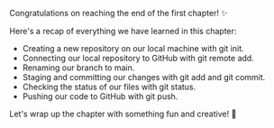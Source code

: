 Congratulations on reaching the end of the first chapter! ✨

Here's a recap of everything we have learned in this chapter:

 - Creating a new repository on our local machine with git init.
 - Connecting our local repository to GitHub with git remote add.
 - Renaming our branch to main.
 - Staging and committing our changes with git add and git commit.
 - Checking the status of our files with git status.
 - Pushing our code to GitHub with git push.

Let's wrap up the chapter with something fun and creative! 🎉
